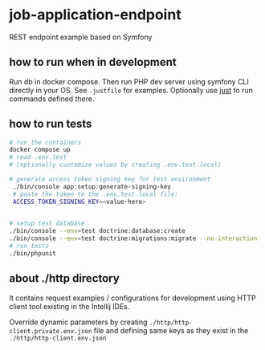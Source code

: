 # job-application-endpoint
REST endpoint example based on Symfony

## how to run when in development

Run db in docker compose. Then run PHP dev server using symfony CLI
directly in your OS. See `.justfile` for examples. Optionally use
[just](https://github.com/casey/just) to run commands defined there.

## how to run tests

```bash 
# run the containers
docker compose up
# read .env.test
# (optionally customize values by creating .env.test.local)

# generate access token signing key for test environment
 ./bin/console app:setup:generate-signing-key
 # paste the token to the .env.test.local file:
 ACCESS_TOKEN_SIGNING_KEY=<value-here>
 

# setup test database
./bin/console --env=test doctrine:database:create
./bin/console --env=test doctrine:migrations:migrate --no-interaction
# run tests
./bin/phpunit
```

## about ./http directory

It contains request examples / configurations for development using
HTTP client tool existing in the Intellij IDEs.

Override dynamic parameters by creating `./http/http-client.private.env.json`
file and defining same keys as they exist in the `./http/http-client.env.json`

